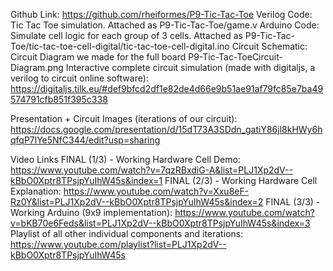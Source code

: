 

Github Link: https://github.com/rheiformes/P9-Tic-Tac-Toe
Verilog Code: Tic Tac Toe simulation. Attached as P9-Tic-Tac-Toe/game.v
Arduino Code: Simulate cell logic for each group of 3 cells. Attached as P9-Tic-Tac-Toe/tic-tac-toe-cell-digital/tic-tac-toe-cell-digital.ino
Circuit Schematic: Circuit Diagram we made for the full board
P9-Tic-Tac-ToeCircuit-Diagram.png
Interactive complete circuit simulation (made with digitaljs, a verilog to circuit online software): https://digitaljs.tilk.eu/#def9bfcd2df1e82de4d66e9b51ae91af79fc85e7ba49574791cfb851f395c338



Presentation + Circuit Images (iterations of our circuit):
https://docs.google.com/presentation/d/15dT73A3SDdn_gatiY86jl8kHWy6hqfqP7lYe5NfC344/edit?usp=sharing 

Video Links
FINAL (1/3) - Working Hardware Cell Demo: https://www.youtube.com/watch?v=7qzRBxdiG-A&list=PLJ1Xp2dV--kBbO0Xptr8TPsjpYuIhW45s&index=1
FINAL (2/3) - Working Hardware Cell Explanation:
https://www.youtube.com/watch?v=Xxu8eF-Rz0Y&list=PLJ1Xp2dV--kBbO0Xptr8TPsjpYuIhW45s&index=2
FINAL (3/3) - Working Arduino (9x9 implementation):
https://www.youtube.com/watch?v=bKB70e6Feds&list=PLJ1Xp2dV--kBbO0Xptr8TPsjpYuIhW45s&index=3
Playlist of all other individual components and iterations: 
https://www.youtube.com/playlist?list=PLJ1Xp2dV--kBbO0Xptr8TPsjpYuIhW45s


